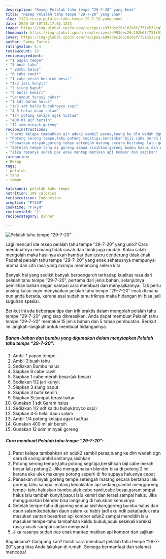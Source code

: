 ```yaml
---
description: "Resep Pelalah tahu tempe “29-7-20” yang Enak"
title: "Resep Pelalah tahu tempe “29-7-20” yang Enak"
slug: 2129-resep-pelalah-tahu-tempe-29-7-20-yang-enak
date: 2020-10-10T11:17:03.122Z
image: https://img-global.cpcdn.com/recipes/e993dec26c102b6f/751x532cq70/pelalah-tahu-tempe-29-7-20-foto-resep-utama.jpg
thumbnail: https://img-global.cpcdn.com/recipes/e993dec26c102b6f/751x532cq70/pelalah-tahu-tempe-29-7-20-foto-resep-utama.jpg
cover: https://img-global.cpcdn.com/recipes/e993dec26c102b6f/751x532cq70/pelalah-tahu-tempe-29-7-20-foto-resep-utama.jpg
author: Fanny Torres
ratingvalue: 4.4
reviewcount: 10
recipeingredient:
- "1 papan tempe"
- "3 buah tahu"
- " Bumbu halus"
- "6 cabe rawit"
- "1 cabe merah besaruk besar"
- "1/2 jari kunyit"
- "3 siung baput"
- "3 butir kemiri"
- "Sejumput terasi bakar"
- "1 sdt Garam halus"
- "1/2 sdt kaldu bubukroyco sapi"
- "4-5 helai daun salam"
- "1/4 potong kelapa agak tuatua"
- "400 ml air bersih"
- "12 sdm minyak goreng"
recipeinstructions:
- "Parut kelapa tambahkan air aduk2 sambil peras,tuang ke dlm wadah dgn cara di saring ambil santanya,sisihkan"
- "Potong serong tempe,tahu potong segitiga,bersihkan biji cabe merah besar lalu potong2. Jika menggunakan blender bisa di potong 2 ini karena aku ulek makanya potong seperti di fto supaya halusnya cepat"
- "Panaskan minyak,goreng tempe setengah matang secara bertahap lalu goreng tahu sampai matang kecoklatan api sedang,sambil menggoreng tempe-tahu haluskan bumbu,ulek cabe rawit,cabe besar,garam smpai halus lalu tambah kunyit,baput lalu kemiri dan terasi sampai halus. Jika menggunakan blender bisa langsung di haluskan semuanya"
- "Setelah tempe-tahu di goreng semua sisihkan,goreng bumbu halus dan daun salam(kebetulan daun salam ku habis jadi aku ndk pakai)aduk rata masukan santan besarkan api kompor aduk2 sampai mendidih lalu masukan tempe-tahu tambahkan kaldu bubuk,aduk sesekali koreksi rasa,masak sampai santan menyusut"
- "Jika rasanya sudah pas enak mantap matikan api kompor dan sajikan"
categories:
- Resep
tags:
- pelalah
- tahu
- tempe

katakunci: pelalah tahu tempe 
nutrition: 199 calories
recipecuisine: Indonesian
preptime: "PT36M"
cooktime: "PT42M"
recipeyield: "1"
recipecategory: Dinner

---
```



![Pelalah tahu tempe “29-7-20”](https://img-global.cpcdn.com/recipes/e993dec26c102b6f/751x532cq70/pelalah-tahu-tempe-29-7-20-foto-resep-utama.jpg)

Lagi mencari ide resep pelalah tahu tempe “29-7-20” yang unik? Cara membuatnya memang tidak susah dan tidak juga mudah. Kalau salah mengolah maka hasilnya akan hambar dan justru cenderung tidak enak. Padahal pelalah tahu tempe “29-7-20” yang enak seharusnya mempunyai aroma dan cita rasa yang mampu memancing selera kita.

Banyak hal yang sedikit banyak berpengaruh terhadap kualitas rasa dari pelalah tahu tempe “29-7-20”, pertama dari jenis bahan, selanjutnya pemilihan bahan segar, sampai cara membuat dan menyajikannya. Tak perlu pusing kalau ingin menyiapkan pelalah tahu tempe “29-7-20” enak di mana pun anda berada, karena asal sudah tahu triknya maka hidangan ini bisa jadi suguhan spesial.




Berikut ini ada beberapa tips dan trik praktis dalam mengolah pelalah tahu tempe “29-7-20” yang siap dikreasikan. Anda dapat membuat Pelalah tahu tempe “29-7-20” memakai 15 jenis bahan dan 5 tahap pembuatan. Berikut ini langkah-langkah untuk membuat hidangannya.

<!--inarticleads1-->

##### Bahan-bahan dan bumbu yang digunakan dalam menyiapkan Pelalah tahu tempe “29-7-20”:

1. Ambil 1 papan tempe
1. Ambil 3 buah tahu
1. Sediakan  Bumbu halus:
1. Siapkan 6 cabe rawit
1. Siapkan 1 cabe merah besar(uk besar)
1. Sediakan 1/2 jari kunyit
1. Siapkan 3 siung baput
1. Siapkan 3 butir kemiri
1. Siapkan Sejumput terasi bakar
1. Gunakan 1 sdt Garam halus
1. Sediakan 1/2 sdt kaldu bubuk(royco sapi)
1. Siapkan 4-5 helai daun salam
1. Ambil 1/4 potong kelapa agak tua/tua
1. Gunakan 400 ml air bersih
1. Gunakan 12 sdm minyak goreng




<!--inarticleads2-->

##### Cara membuat Pelalah tahu tempe “29-7-20”:

1. Parut kelapa tambahkan air aduk2 sambil peras,tuang ke dlm wadah dgn cara di saring ambil santanya,sisihkan
1. Potong serong tempe,tahu potong segitiga,bersihkan biji cabe merah besar lalu potong2. Jika menggunakan blender bisa di potong 2 ini karena aku ulek makanya potong seperti di fto supaya halusnya cepat
1. Panaskan minyak,goreng tempe setengah matang secara bertahap lalu goreng tahu sampai matang kecoklatan api sedang,sambil menggoreng tempe-tahu haluskan bumbu,ulek cabe rawit,cabe besar,garam smpai halus lalu tambah kunyit,baput lalu kemiri dan terasi sampai halus. Jika menggunakan blender bisa langsung di haluskan semuanya
1. Setelah tempe-tahu di goreng semua sisihkan,goreng bumbu halus dan daun salam(kebetulan daun salam ku habis jadi aku ndk pakai)aduk rata masukan santan besarkan api kompor aduk2 sampai mendidih lalu masukan tempe-tahu tambahkan kaldu bubuk,aduk sesekali koreksi rasa,masak sampai santan menyusut
1. Jika rasanya sudah pas enak mantap matikan api kompor dan sajikan




Bagaimana? Gampang kan? Itulah cara membuat pelalah tahu tempe “29-7-20” yang bisa Anda lakukan di rumah. Semoga bermanfaat dan selamat mencoba!
